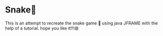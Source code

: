 # Snake🐍
 This is an attempt to recreate the snake game 🐍 using java JFRAME with the help of a tutorial.
 hope you like it!!!😄
